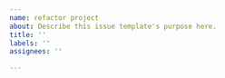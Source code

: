 ```yaml
---
name: refactor project
about: Describe this issue template's purpose here.
title: ''
labels: ''
assignees: ''

---
```



